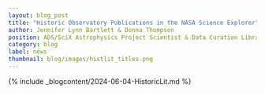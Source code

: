 ```yaml
---
layout: blog_post
title: "Historic Observatory Publications in the NASA Science Explorer"
author: Jennifer Lynn Bartlett & Donna Thompson 
position: ADS/SciX Astrophysics Project Scientist & Data Curation Librarian
category: blog
label: news
thumbnail: blog/images/histlit_titles.png
---
```


{% include _blogcontent/2024-06-04-HistoricLit.md %}
